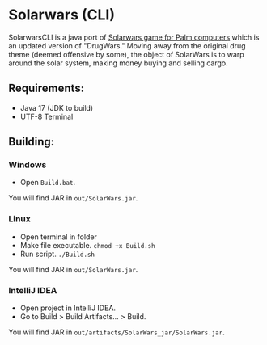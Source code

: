 # Solarwars (CLI)

SolarwarsCLI is a java port of [Solarwars game for Palm computers](https://archive.org/details/tucows_57639_SolarWars) which is an updated version of "DrugWars."
Moving away from the original drug theme (deemed offensive by some), the object of SolarWars is to warp around the solar system, making money buying and selling cargo.

## Requirements:

- Java 17 (JDK to build)
- UTF-8 Terminal

## Building:
### Windows

- Open `Build.bat`.

You will find JAR in `out/SolarWars.jar`.

### Linux

- Open terminal in folder
- Make file executable. `chmod +x Build.sh`
- Run script. `./Build.sh`

You will find JAR in `out/SolarWars.jar`.

### IntelliJ IDEA

- Open project in IntelliJ IDEA.
- Go to Build > Build Artifacts... > Build.

You will find JAR in `out/artifacts/SolarWars_jar/SolarWars.jar`.
